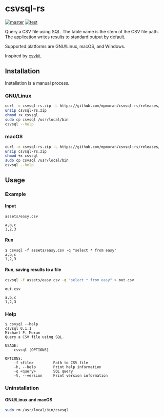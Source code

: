# csvsql-rs

[![master](https://github.com/mpmoran/csvsql-rs/actions/workflows/master.yml/badge.svg)](https://github.com/mpmoran/csvsql-rs/actions/workflows/master.yml)
[![test](https://github.com/mpmoran/csvsql-rs/actions/workflows/test.yml/badge.svg)](https://github.com/mpmoran/csvsql-rs/actions/workflows/test.yml)

Query a CSV file using SQL. The table name is the stem of the CSV file path. The application writes results to standard output by default.

Supported platforms are GNU/Linux, macOS, and Windows.

Inspired by [csvkit](https://github.com/wireservice/csvkit).

## Installation

Installation is a manual process.

### GNU/Linux

```sh
curl -o csvsql-rs.zip -L https://github.com/mpmoran/csvsql-rs/releases/download/0.1.1/csvsql-rs-binary-linux-gnu-x86_64.zip
unzip csvsql-rs.zip
chmod +x csvsql
sudo cp csvsql /usr/local/bin
csvsql --help
```

### macOS

```sh
curl -o csvsql-rs.zip -L https://github.com/mpmoran/csvsql-rs/releases/download/0.1.1/csvsql-rs-binary-apple-darwin-x86_64.zip
unzip csvsql-rs.zip
chmod +x csvsql
sudo cp csvsql /usr/local/bin
csvsql --help
```

## Usage

### Example

#### Input

`assets/easy.csv`

```CSV
a,b,c
1,2,3

```

#### Run

```console
$ csvsql -f assets/easy.csv -q "select * from easy"
a,b,c
1,2,3

```

#### Run, saving results to a file

```sh
csvsql -f assets/easy.csv -q "select * from easy" > out.csv
```

`out.csv`

```CSV
a,b,c
1,2,3

```

### Help

```console
$ csvsql --help
csvsql 0.1.1
Michael P. Moran
Query a CSV file using SQL.

USAGE:
    csvsql [OPTIONS]

OPTIONS:
    -f <file>         Path to CSV file
    -h, --help        Print help information
    -q <query>        SQL query
    -V, --version     Print version information
```

### Uninstallation

#### GNU/Linux and macOS

```sh
sudo rm /usr/local/bin/csvsql
```
